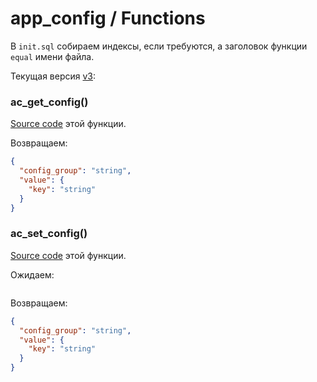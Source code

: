 # app_config / Functions

В `init.sql` собираем индексы, если требуются, а заголовок функции `equal` имени файла.

Текущая версия [v3](https://github.com/oresdev/tbcc_postgresql_schemas/tree/master/schemas/v3/):

### ac_get_config()

[Source code](https://github.com/oresdev/tbcc_postgresql_schemas/tree/master/schemas/v3/tables/app_config/ac_get_config.sql) этой функции.

Возвращаем:

```json
{
  "config_group": "string",
  "value": {
    "key": "string"
  }
}
```

### ac_set_config()

[Source code](https://github.com/oresdev/tbcc_postgresql_schemas/tree/master/schemas/v3/tables/app_config/ac_set_config.sql) этой функции.

Ожидаем:

```json

```

Возвращаем:

```json
{
  "config_group": "string",
  "value": {
    "key": "string"
  }
}
```
